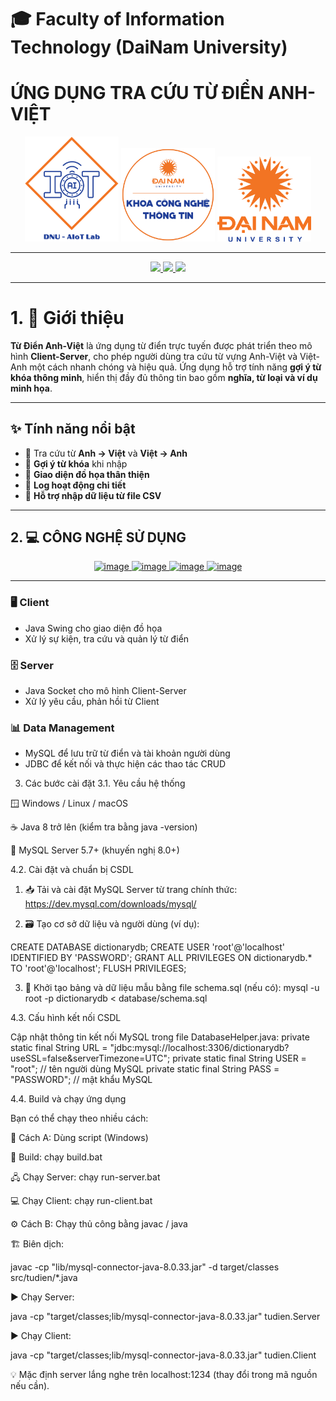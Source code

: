 # 🎓 Faculty of Information Technology (DaiNam University)

# ỨNG DỤNG TRA CỨU TỪ ĐIỂN ANH-VIỆT

<p align="center">
  <img src="aiotlab_logo.png" alt="AIoT Lab" width="150"/>
  <img src="fitdnu_logo.png" alt="FIT DNU" width="150"/>
  <img src="dnu_logo.png" alt="Dai Nam University" width="150"/>
</p>

---

<p align="center">
  <a href="#">
    <img src="https://img.shields.io/badge/AiOTLab-green?style=for-the-badge" />
  </a>
  <a href="#">
    <img src="https://img.shields.io/badge/Faculty%20of%20Information%20Technology-blue?style=for-the-badge" />
  </a>
  <a href="#">
    <img src="https://img.shields.io/badge/DaiNam%20University-orange?style=for-the-badge" />
  </a>
</p>

---

# 1. 📖 Giới thiệu

**Từ Điển Anh-Việt** là ứng dụng từ điển trực tuyến được phát triển theo mô hình **Client-Server**, cho phép người dùng tra cứu từ vựng Anh-Việt và Việt-Anh một cách nhanh chóng và hiệu quả. Ứng dụng hỗ trợ tính năng **gợi ý từ khóa thông minh**, hiển thị đầy đủ thông tin bao gồm **nghĩa, từ loại và ví dụ minh họa**.

---

## ✨ Tính năng nổi bật

- 🔹 Tra cứu từ **Anh → Việt** và **Việt → Anh**  
- 🔹 **Gợi ý từ khóa** khi nhập  
- 🔹 **Giao diện đồ họa thân thiện**  
- 🔹 **Log hoạt động chi tiết**  
- 🔹 **Hỗ trợ nhập dữ liệu từ file CSV**  

---

## 2. 💻 CÔNG NGHỆ SỬ DỤNG

<p align="center">
  <a href="#">
    <img width="57" height="28" alt="image" src="https://github.com/user-attachments/assets/961ef281-19f1-47fd-ad75-b5f940846e46" />
      </a>
  <a href="#">
    <img width="109" height="28" alt="image" src="https://github.com/user-attachments/assets/255ad8dc-b730-4f6d-8461-608bd0395b7f" />
      </a>
  <a href="#">
    <img width="69" height="28" alt="image" src="https://github.com/user-attachments/assets/7b74b430-dd1f-4c8d-8ab6-4355cf7f28be" />
  </a>
  <a href='#'>
    <img width="146" height="28" alt="image" src="https://github.com/user-attachments/assets/cadf7012-7926-4ece-9216-b1ba9bc45d18" />
  </a> 
</p>

---

### 🖥️ Client
- Java Swing cho giao diện đồ họa  
- Xử lý sự kiện, tra cứu và quản lý từ điển  

### 🗄️ Server
- Java Socket cho mô hình Client-Server  
- Xử lý yêu cầu, phản hồi từ Client  

### 📊 Data Management
- MySQL để lưu trữ từ điển và tài khoản người dùng  
- JDBC để kết nối và thực hiện các thao tác CRUD  

3. Các bước cài đặt
3.1. Yêu cầu hệ thống

🪟 Windows / Linux / macOS

☕ Java 8 trở lên (kiểm tra bằng java -version)

🐬 MySQL Server 5.7+ (khuyến nghị 8.0+)

4.2. Cài đặt và chuẩn bị CSDL

1. 📥 Tải và cài đặt MySQL Server từ trang chính thức: https://dev.mysql.com/downloads/mysql/

2. 🗃️ Tạo cơ sở dữ liệu và người dùng (ví dụ):

CREATE DATABASE dictionarydb;
CREATE USER 'root'@'localhost' IDENTIFIED BY 'PASSWORD';
GRANT ALL PRIVILEGES ON dictionarydb.* TO 'root'@'localhost';
FLUSH PRIVILEGES;

3. 🧩 Khởi tạo bảng và dữ liệu mẫu bằng file schema.sql (nếu có):
   mysql -u root -p dictionarydb < database/schema.sql

4.3. Cấu hình kết nối CSDL

Cập nhật thông tin kết nối MySQL trong file DatabaseHelper.java:
private static final String URL = "jdbc:mysql://localhost:3306/dictionarydb?useSSL=false&serverTimezone=UTC";
private static final String USER = "root";           // tên người dùng MySQL
private static final String PASS = "PASSWORD";       // mật khẩu MySQL

4.4. Build và chạy ứng dụng

Bạn có thể chạy theo nhiều cách:

🚀 Cách A: Dùng script (Windows)

🧱 Build: chạy build.bat

🖧 Chạy Server: chạy run-server.bat

💻 Chạy Client: chạy run-client.bat

⚙️ Cách B: Chạy thủ công bằng javac / java

🏗️ Biên dịch:

javac -cp "lib/mysql-connector-java-8.0.33.jar" -d target/classes src/tudien/*.java


▶️ Chạy Server:

java -cp "target/classes;lib/mysql-connector-java-8.0.33.jar" tudien.Server


▶️ Chạy Client:

java -cp "target/classes;lib/mysql-connector-java-8.0.33.jar" tudien.Client


💡 Mặc định server lắng nghe trên localhost:1234 (thay đổi trong mã nguồn nếu cần).
